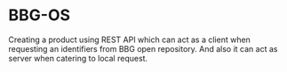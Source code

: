 # BBG-OS
Creating a product using REST API which can act as a client when requesting an identifiers from BBG open repository. And also it can act as server when catering to local request.
